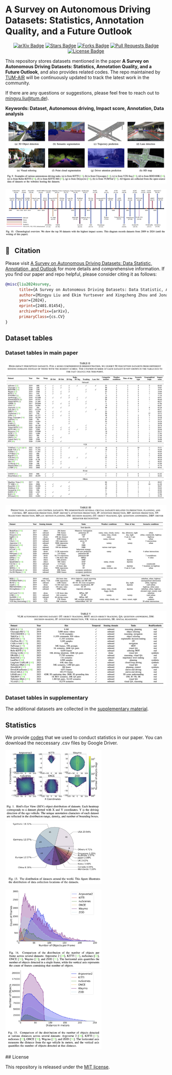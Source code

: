 # A Survey on Autonomous Driving Datasets: Statistics, Annotation Quality, and a Future Outlook
<div align="center">
<a href="https://arxiv.org/abs/2401.01454"><img src="https://img.shields.io/badge/arXiv-2310.14414-b31b1b.svg" alt="arXiv Badge"/></a>
<a href="https://github.com/MingyuLiu1/autonomous_driving_datasets/stargazers"><img src="https://img.shields.io/github/stars/MingyuLiu1/autonomous_driving_datasets" alt="Stars Badge"/></a>
<a href="https://github.com/MingyuLiu1/autonomous_driving_datasets/network/members"><img src="https://img.shields.io/github/forks/MingyuLiu1/autonomous_driving_datasets" alt="Forks Badge"/></a>
<a href="https://github.com/abhisheknaiidu/awesome-github-profile-readm/pulls"><img src="https://img.shields.io/github/issues-pr/MingyuLiu1/autonomous_driving_datasets" alt="Pull Requests Badge"/></a>
<a href="https://github.com/MingyuLiu1/autonomous_driving_datasets/blob/main/LICENSE"><img src="https://img.shields.io/github/license/MingyuLiu1/autonomous_driving_datasets" alt="License Badge"/></a>
</div>

This repository stores datasets mentioned in the paper __A Survey on Autonomous Driving Datasets: Statistics, Annotation Quality, and a Future Outlook__, and also provides related codes. The repo maintained by [TUM-AIR](https://www.ce.cit.tum.de/air/home/) will be continuously updated to track the latest work in the community. 

If there are any questions or suggestions, please feel free to reach out to mingyu.liu@tum.de). 

**Keywords: Dataset, Autonomous driving, Impact score, Annotation, Data analysis**
<p align="center">
<img src="figures/figure9_ad_task_overview.png"/>
</p>

<p align="center">
<img src="figures/chronological_overview.png"/>
</p>

## 🤝 &nbsp; Citation
Please visit [A Survey on Autonomous Driving Datasets: Data Statistic, Annotation, and Outlook](https://arxiv.org/pdf/2401.01454.pdf) for more details and comprehensive information. If you find our paper and repo helpful, please consider citing it as follows:

```BibTeX
@misc{liu2024survey,
      title={A Survey on Autonomous Driving Datasets: Data Statistic, Annotation, and Outlook}, 
      author={Mingyu Liu and Ekim Yurtsever and Xingcheng Zhou and Jonathan Fossaert and Yuning Cui and Bare Luka Zagar and Alois C. Knoll},
      year={2024},
      eprint={2401.01454},
      archivePrefix={arXiv},
      primaryClass={cs.CV}
}
```

## Dataset tables
### Dataset tables in main paper
<p align="center">
<img src="figures/perception_datasets.png"/>
</p>

<p align="center">
<img src="figures/prediction_planning_control_datasets.png"/>
</p>

<p align="center">
<img src="figures/vlm_ad_datasets.png"/>
</p>

### Dataset tables in supplementary
The additional datasets are collected in the [supplementary material](https://github.com/MingyuLiu1/autonomous_driving_datasets/blob/main/Supplementary.pdf).

## Statistics
We provide [codes](https://github.com/MingyuLiu1/autonomous_driving_datasets/tree/main/data_statistics) that we used to conduct statistics in our paper. You can download the neccessary .csv files by Google Driver.
<p>
  <img src="figures/bev_dist.png" width="300px">
  <img src="figures/world_dist.png" width="300px">
</p>
<p>
  <img src="figures/fig14_frame.png" width="300px">
  <img src="figures/fig15_distance.png" width="300px">
</p>
## License

This repository is released under the [MIT license](https://github.com/MingyuLiu1/autonomous_driving_datasets/LICENSE).
